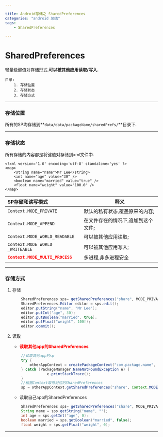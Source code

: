 ```yaml
---

title: Android存储之 SharedPreferences
categories: "android 总结"
tags: 
	- SharedPreferences

---
```

# SharedPreferences #
轻量级键值对存储形式.**可以被其他应用读取/写入.**


	目录:
		1. 存储位置
		2. 存储状态
		3. 存储方式
<!-- more -->
---

### 存储位置

所有的SP均存储到**`data/data/packageName/sharedPrefs/`**目录下.

---
### 存储状态
所有存储的内容都是将键值对存储到xml文件中.

	<?xml version='1.0' encoding='utf-8' standalone='yes' ?>  
	<map>  
	    <string name="name">Mr Lee</string>  
	    <int name="age" value="30" />  
	    <boolean name="married" value="true" />  
	    <float name="weight" value="100.0" />  
	</map>  


SP存储和读写模式					|	释义
:-									|	-
`Context.MODE_PRIVATE` 				|	默认的私有状态,覆盖原来的内容;
`Context.MODE_APPEND`				|	在文件存在的情况下,追加到这个文件;
`Context.MODE_WORLD_READABLE` 	|	可以被其他应用读取;
`Context.MODE_WORLD _WRITEABLE`	|	可以被其他应用写入;
<font color=red>**`Context.MODE_MULTI_PROCESS`**</font>		|	多进程,非多进程安全

---
### 存储方式
1. 存储

	```java
		SharedPreferences sps= getSharedPreferences("share", MODE_PRIVATE); 
		SharedPreferences.Editor editor = sps.edit();  
		editor.putString("name", "Mr Lee");  
		editor.putInt("age", 30);  
		editor.putBoolean("married", true);  
		editor.putFloat("weight", 100f);  
		editor.commit();  
	```

2. 读取
	- <font color=red>**读取其他app的SharedPreferences**</font>

	```java
		//读取其他app的sp
		try {
			otherAppContext = createPackageContext("com.package.name", Context.CONTEXT_IGNORE_SECURITY);
		} catch (PackageManager.NameNotFoundException e) {
                    e.printStackTrace();
		}
		//根据Context取得对应的SharedPreferences
		sp = otherAppContext.getSharedPreferences("share", Context.MODE_WORLD_READABLE);
	```
	- 读取自己app的SharedPreferences

	```java
		SharedPreferences sps= getSharedPreferences("share", MODE_PRIVATE);    
		String name = sps.getString("name", "");  
		int age = sps.getInt("age", 0);  
		boolean married = sps.getBoolean("married", false);  
		float weight = sps.getFloat("weight", 0);  
	```

---
